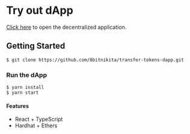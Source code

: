 # Try out dApp

[Click here](https://8bitnikita.github.io/transfer-tokens-dapp/) to open the decentralized application.

## Getting Started

```
$ git clone https://github.com/8bitnikita/transfer-tokens-dapp.git
```

### Run the dApp
```
$ yarn install
$ yarn start
```

#### Features

- React + TypeScript
- Hardhat + Ethers
